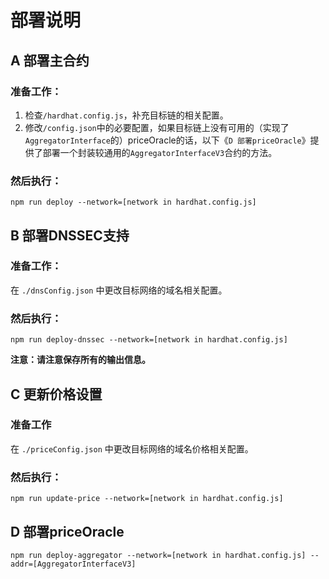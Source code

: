 # 部署说明

## A 部署主合约

### 准备工作：

1. 检查`/hardhat.config.js`，补充目标链的相关配置。
2. 修改`/config.json`中的必要配置，如果目标链上没有可用的（实现了`AggregatorInterface`的）priceOracle的话，以下《`D 部署priceOracle`》提供了部署一个封装较通用的`AggregatorInterfaceV3`合约的方法。

### 然后执行：

```shell
npm run deploy --network=[network in hardhat.config.js]
```

## B 部署DNSSEC支持

### 准备工作：

在 `./dnsConfig.json` 中更改目标网络的域名相关配置。

### 然后执行：

```shell
npm run deploy-dnssec --network=[network in hardhat.config.js]
```

**注意：请注意保存所有的输出信息。**

## C 更新价格设置

### 准备工作

在 `./priceConfig.json` 中更改目标网络的域名价格相关配置。

### 然后执行：

```shell
npm run update-price --network=[network in hardhat.config.js]
```

## D 部署priceOracle

```shell
npm run deploy-aggregator --network=[network in hardhat.config.js] --addr=[AggregatorInterfaceV3]
```

